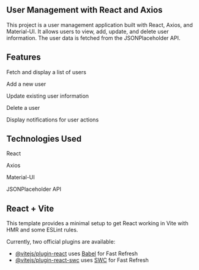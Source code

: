## User Management with React and Axios

This project is a user management application built with React, Axios, and Material-UI. It allows users to view, add, update, and delete user information. The user data is fetched from the JSONPlaceholder API.

## Features

Fetch and display a list of users

Add a new user

Update existing user information

Delete a user

Display notifications for user actions


## Technologies Used

React

Axios

Material-UI

JSONPlaceholder API



## React + Vite

This template provides a minimal setup to get React working in Vite with HMR and some ESLint rules.

Currently, two official plugins are available:

- [@vitejs/plugin-react](https://github.com/vitejs/vite-plugin-react/blob/main/packages/plugin-react/README.md) uses [Babel](https://babeljs.io/) for Fast Refresh
- [@vitejs/plugin-react-swc](https://github.com/vitejs/vite-plugin-react-swc) uses [SWC](https://swc.rs/) for Fast Refresh
